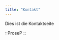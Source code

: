 ```yaml
---
title: "Kontakt"
---
```

Dies ist die Kontaktseite


::ProseP
<Icon class="projectIcon" name="openmoji:movie-camera"/></Icon>
::



